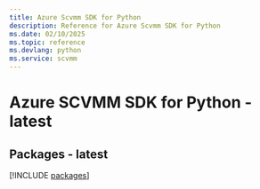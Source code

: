```yaml
---
title: Azure Scvmm SDK for Python
description: Reference for Azure Scvmm SDK for Python
ms.date: 02/10/2025
ms.topic: reference
ms.devlang: python
ms.service: scvmm
---
```

# Azure SCVMM SDK for Python - latest
## Packages - latest
[!INCLUDE [packages](scvmm-index.md)]